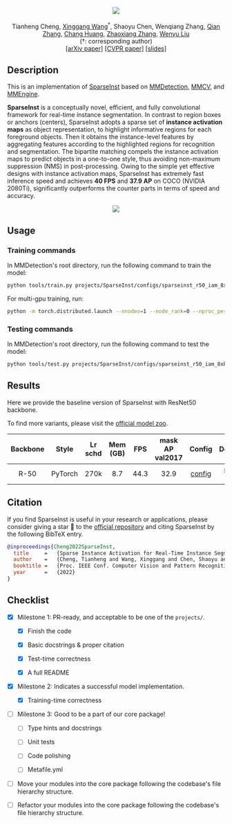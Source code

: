 <div align="center">
<img src="https://github.com/hustvl/SparseInst/raw/main/assets/banner.gif">
<br>
<br>
Tianheng Cheng, <a href="https://xinggangw.info/">Xinggang Wang</a><sup><span>&#8224;</span></sup>, Shaoyu Chen, Wenqiang Zhang, <a href="https://scholar.google.com/citations?user=pCY-bikAAAAJ&hl=zh-CN">Qian Zhang</a>, <a href="https://scholar.google.com/citations?user=IyyEKyIAAAAJ&hl=zh-CN">Chang Huang</a>, <a href="https://zhaoxiangzhang.net/">Zhaoxiang Zhang</a>, <a href="http://eic.hust.edu.cn/professor/liuwenyu/"> Wenyu Liu</a>
</br>
(<span>&#8224;</span>: corresponding author)
<div>
<a href="https://arxiv.org/abs/2203.12827">[arXiv paper]</a>
<a href="https://openaccess.thecvf.com/content/CVPR2022/papers/Cheng_Sparse_Instance_Activation_for_Real-Time_Instance_Segmentation_CVPR_2022_paper.pdf">[CVPR paper]</a>
<a href="https://drive.google.com/file/d/1xhqQvQ0YVCHd8XQxnCVqef75Hey7kI-d/view?usp=sharing">[slides]</a>
</div>
</div>

## Description

This is an implementation of [SparseInst](https://github.com/hustvl/SparseInst) based on [MMDetection](https://github.com/vbti-development/onedl-mmdetection/tree/main), [MMCV](https://github.com/vbti-development/onedl-mmcv), and [MMEngine](https://github.com/vbti-development/onedl-mmengine).

**SparseInst** is a conceptually novel, efficient, and fully convolutional framework for real-time instance segmentation.
In contrast to region boxes or anchors (centers), SparseInst adopts a sparse set of **instance activation maps** as object representation, to highlight informative regions for each foreground objects.
Then it obtains the instance-level features by aggregating features according to the highlighted regions for recognition and segmentation.
The bipartite matching compels the instance activation maps to predict objects in a one-to-one style, thus avoiding non-maximum suppression (NMS) in post-processing. Owing to the simple yet effective designs with instance activation maps, SparseInst has extremely fast inference speed and achieves **40 FPS** and **37.9 AP** on COCO (NVIDIA 2080Ti), significantly outperforms the counter parts in terms of speed and accuracy.

<center>
<img src="https://github.com/hustvl/SparseInst/raw/main/assets/sparseinst.png">
</center>

## Usage

<!-- For a typical model, this section should contain the commands for training and testing. You are also suggested to dump your environment specification to env.yml by `conda env export > env.yml`. -->

### Training commands

In MMDetection's root directory, run the following command to train the model:

```bash
python tools/train.py projects/SparseInst/configs/sparseinst_r50_iam_8xb8-ms-270k_coco.py
```

For multi-gpu training, run:

```bash
python -m torch.distributed.launch --nnodes=1 --node_rank=0 --nproc_per_node=${NUM_GPUS} --master_port=29506 --master_addr="127.0.0.1" tools/train.py projects/SparseInst/configs/sparseinst_r50_iam_8xb8-ms-270k_coco.py
```

### Testing commands

In MMDetection's root directory, run the following command to test the model:

```bash
python tools/test.py projects/SparseInst/configs/sparseinst_r50_iam_8xb8-ms-270k_coco.py ${CHECKPOINT_PATH}
```

## Results

Here we provide the baseline version of SparseInst with ResNet50 backbone.

To find more variants, please visit the [official model zoo](https://github.com/hustvl/SparseInst#models).

| Backbone |  Style  | Lr schd | Mem (GB) | FPS  | mask AP val2017 |                           Config                            |                                                                                                                                                                                         Download                                                                                                                                                                                         |
| :------: | :-----: | :-----: | :------: | :--: | :-------------: | :---------------------------------------------------------: | :--------------------------------------------------------------------------------------------------------------------------------------------------------------------------------------------------------------------------------------------------------------------------------------------------------------------------------------------------------------------------------------: |
|   R-50   | PyTorch |  270k   |   8.7    | 44.3 |      32.9       | [config](./configs/sparseinst_r50_iam_8xb8-ms-270k_coco.py) | [model](https://pub-ed9ed750ddcc469da251e2d1a2cea382.r2.dev/mmdetection/v3.0/sparseinst/sparseinst_r50_iam_8xb8-ms-270k_coco/sparseinst_r50_iam_8xb8-ms-270k_coco_20221111_181051-72c711cd.pth) \| [log](https://pub-ed9ed750ddcc469da251e2d1a2cea382.r2.dev/mmdetection/v3.0/sparseinst/sparseinst_r50_iam_8xb8-ms-270k_coco/sparseinst_r50_iam_8xb8-ms-270k_coco_20221111_181051.json) |

## Citation

If you find SparseInst is useful in your research or applications, please consider giving a star 🌟 to the [official repository](https://github.com/hustvl/SparseInst) and citing SparseInst by the following BibTeX entry.

```BibTeX
@inproceedings{Cheng2022SparseInst,
  title     =   {Sparse Instance Activation for Real-Time Instance Segmentation},
  author    =   {Cheng, Tianheng and Wang, Xinggang and Chen, Shaoyu and Zhang, Wenqiang and Zhang, Qian and Huang, Chang and Zhang, Zhaoxiang and Liu, Wenyu},
  booktitle =   {Proc. IEEE Conf. Computer Vision and Pattern Recognition (CVPR)},
  year      =   {2022}
}

```

## Checklist

<!-- Here is a checklist illustrating a usual development workflow of a successful project, and also serves as an overview of this project's progress. The PIC (person in charge) or contributors of this project should check all the items that they believe have been finished, which will further be verified by codebase maintainers via a PR.
OpenMMLab's maintainer will review the code to ensure the project's quality. Reaching the first milestone means that this project suffices the minimum requirement of being merged into 'projects/'. But this project is only eligible to become a part of the core package upon attaining the last milestone.
Note that keeping this section up-to-date is crucial not only for this project's developers but the entire community, since there might be some other contributors joining this project and deciding their starting point from this list. It also helps maintainers accurately estimate time and effort on further code polishing, if needed.
A project does not necessarily have to be finished in a single PR, but it's essential for the project to at least reach the first milestone in its very first PR. -->

- [x] Milestone 1: PR-ready, and acceptable to be one of the `projects/`.

  - [x] Finish the code

    <!-- The code's design shall follow existing interfaces and convention. For example, each model component should be registered into `mmdet.registry.MODELS` and configurable via a config file. -->

  - [x] Basic docstrings & proper citation

    <!-- Each major object should contain a docstring, describing its functionality and arguments. If you have adapted the code from other open-source projects, don't forget to cite the source project in docstring and make sure your behavior is not against its license. Typically, we do not accept any code snippet under GPL license. [A Short Guide to Open Source Licenses](https://medium.com/nationwide-technology/a-short-guide-to-open-source-licenses-cf5b1c329edd) -->

  - [x] Test-time correctness

    <!-- If you are reproducing the result from a paper, make sure your model's inference-time performance matches that in the original paper. The weights usually could be obtained by simply renaming the keys in the official pre-trained weights. This test could be skipped though, if you are able to prove the training-time correctness and check the second milestone. -->

  - [x] A full README

    <!-- As this template does. -->

- [x] Milestone 2: Indicates a successful model implementation.

  - [x] Training-time correctness

    <!-- If you are reproducing the result from a paper, checking this item means that you should have trained your model from scratch based on the original paper's specification and verified that the final result matches the report within a minor error range. -->

- [ ] Milestone 3: Good to be a part of our core package!

  - [ ] Type hints and docstrings

    <!-- Ideally *all* the methods should have [type hints](https://www.pythontutorial.net/python-basics/python-type-hints/) and [docstrings](https://google.github.io/styleguide/pyguide.html#381-docstrings). [Example](https://github.com/vbti-development/onedl-mmdetection/blob/5b0d5b40d5c6cfda906db7464ca22cbd4396728a/mmdet/datasets/transforms/transforms.py#L41-L169) -->

  - [ ] Unit tests

    <!-- Unit tests for each module are required. [Example](https://github.com/vbti-development/onedl-mmdetection/blob/5b0d5b40d5c6cfda906db7464ca22cbd4396728a/tests/test_datasets/test_transforms/test_transforms.py#L35-L88) -->

  - [ ] Code polishing

    <!-- Refactor your code according to reviewer's comment. -->

  - [ ] Metafile.yml

    <!-- It will be parsed by MIM and Inferencer. [Example](https://github.com/vbti-development/onedl-mmdetection/blob/main/configs/faster_rcnn/metafile.yml) -->

- [ ] Move your modules into the core package following the codebase's file hierarchy structure.

  <!-- In particular, you may have to refactor this README into a standard one. [Example](https://github.com/vbti-development/onedl-mmdetection/blob/main/configs/faster_rcnn/README.md) -->

- [ ] Refactor your modules into the core package following the codebase's file hierarchy structure.
